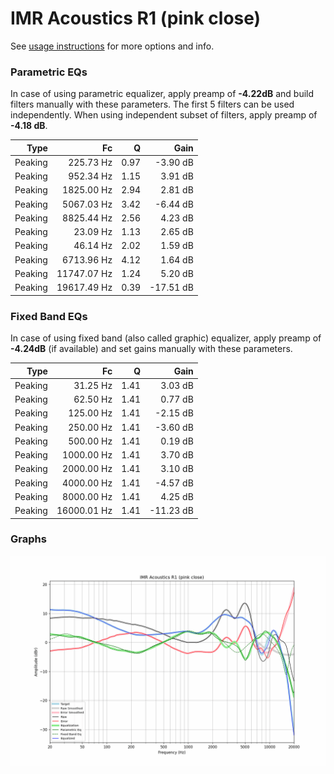 # IMR Acoustics R1 (pink close)
See [usage instructions](https://github.com/jaakkopasanen/AutoEq#usage) for more options and info.

### Parametric EQs
In case of using parametric equalizer, apply preamp of **-4.22dB** and build filters manually
with these parameters. The first 5 filters can be used independently.
When using independent subset of filters, apply preamp of **-4.18 dB**.

| Type    | Fc          |    Q | Gain      |
|--------:|------------:|-----:|----------:|
| Peaking | 225.73 Hz   | 0.97 | -3.90 dB  |
| Peaking | 952.34 Hz   | 1.15 | 3.91 dB   |
| Peaking | 1825.00 Hz  | 2.94 | 2.81 dB   |
| Peaking | 5067.03 Hz  | 3.42 | -6.44 dB  |
| Peaking | 8825.44 Hz  | 2.56 | 4.23 dB   |
| Peaking | 23.09 Hz    | 1.13 | 2.65 dB   |
| Peaking | 46.14 Hz    | 2.02 | 1.59 dB   |
| Peaking | 6713.96 Hz  | 4.12 | 1.64 dB   |
| Peaking | 11747.07 Hz | 1.24 | 5.20 dB   |
| Peaking | 19617.49 Hz | 0.39 | -17.51 dB |

### Fixed Band EQs
In case of using fixed band (also called graphic) equalizer, apply preamp of **-4.24dB**
(if available) and set gains manually with these parameters.

| Type    | Fc          |    Q | Gain      |
|--------:|------------:|-----:|----------:|
| Peaking | 31.25 Hz    | 1.41 | 3.03 dB   |
| Peaking | 62.50 Hz    | 1.41 | 0.77 dB   |
| Peaking | 125.00 Hz   | 1.41 | -2.15 dB  |
| Peaking | 250.00 Hz   | 1.41 | -3.60 dB  |
| Peaking | 500.00 Hz   | 1.41 | 0.19 dB   |
| Peaking | 1000.00 Hz  | 1.41 | 3.70 dB   |
| Peaking | 2000.00 Hz  | 1.41 | 3.10 dB   |
| Peaking | 4000.00 Hz  | 1.41 | -4.57 dB  |
| Peaking | 8000.00 Hz  | 1.41 | 4.25 dB   |
| Peaking | 16000.01 Hz | 1.41 | -11.23 dB |

### Graphs
![](./IMR%20Acoustics%20R1%20(pink%20close).png)